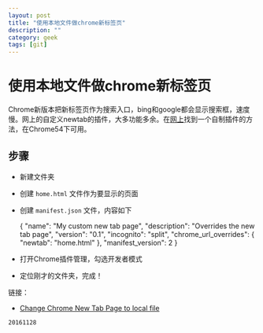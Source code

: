```yaml
---
layout: post
title: "使用本地文件做chrome新标签页"
description: ""
category: geek
tags: [git]
---
```


# 使用本地文件做chrome新标签页

Chrome新版本把新标签页作为搜索入口，bing和google都会显示搜索框，速度慢。网上的自定义newtab的插件，大多功能多余。在[网上](http://superuser.com/questions/907234/change-chrome-new-tab-page-to-local-file)找到一个自制插件的方法，在Chrome54下可用。

## 步骤

* 新建文件夹
* 创建 `home.html` 文件作为要显示的页面
* 创建 `manifest.json` 文件，内容如下

    {
  "name": "My custom new tab page",
  "description": "Overrides the new tab page",
  "version": "0.1",
  "incognito": "split",
  "chrome_url_overrides": {
    "newtab": "home.html"
  },
  "manifest_version": 2
}
* 打开Chrome插件管理，勾选开发者模式
* 定位刚才的文件夹，完成！


链接：

* [Change Chrome New Tab Page to local file](http://superuser.com/questions/907234/change-chrome-new-tab-page-to-local-file)

`20161128`

